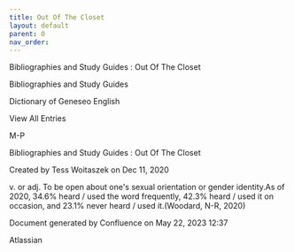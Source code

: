 ```yaml
---
title: Out Of The Closet
layout: default
parent: O
nav_order:
---
```


Bibliographies and Study Guides : Out Of The Closet

Bibliographies and Study Guides

Dictionary of Geneseo English

View All Entries

M-P

Bibliographies and Study Guides : Out Of The Closet

Created by  Tess Woitaszek on Dec 11, 2020

v. or adj. To be open about one's sexual orientation or gender identity.As of 2020, 34.6% heard / used the word frequently, 42.3% heard / used it on occasion, and 23.1% never heard / used it.(Woodard, N-R, 2020)

Document generated by Confluence on May 22, 2023 12:37

Atlassian
